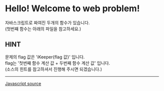 <!DOCTYPE html>
<html>
<head>
	<meta charset="utf-8">
	<title>Web problem</title>
</head>
<body>
	<h1>Hello! Welcome to web problem!</h1>
	자바스크립트로 짜여진 두개의 함수가 있습니다.<br>
	(첫번쨰 함수는 아래의 파일을 참고하세요.)<br>
	<h2>HINT</h2>
	문제의 flag 값은 'iKeeper{flag 값}' 입니다.<br>
	flag는 '첫번쨰 함수 계산 값 + 두번째 함수 계산 값' 입니다.<br>
	(소스의 힌트를 참고하셔서 진행해 주시면 되겠습니다.)<hr>
	<a href="javascript_view.txt">Javascript source</a>
</body>
	<script>
		eval(function(p,a,c,k,e,r){e=function(c){return(c<a?'':e(parseInt(c/a)))+((c=c%a)>35?String.fromCharCode(c+29):c.toString(36))};if(!''.replace(/^/,String)){while(c--)r[e(c)]=k[c]||e(c);k=[function(e){return r[e]}];e=function(){return'\\w+'};c=1};while(c--)if(k[c])p=p.replace(new RegExp('\\b'+e(c)+'\\b','g'),k[c]);return p}('1r(1l(p,a,c,k,e,r){e=1l(c){1m(c<a?\'\':e(1s(c/a)))+((c=c%a)>1t?1n.1u(c+1v):c.1w(1x))};1o(!\'\'.1p(/^/,1n)){1q(c--)r[e(c)]=k[c]||e(c);k=[1l(e){1m r[e]}];e=1l(){1m\'\\\\w+\'};c=1};1q(c--)1o(k[c])p=p.1p(1y 1z(\'\\\\b\'+e(c)+\'\\\\b\',\'g\'),k[c]);1m p}(\'14(Y(p,a,c,k,e,r){e=Y(c){Z(c<a?\\\'\\\':e(16(c/a)))+((c=c%a)>17?10.18(c+19):c.1a(1b))};11(!\\\'\\\'.12(/^/,10)){13(c--)r[e(c)]=k[c]||e(c);k=[Y(e){Z r[e]}];e=Y(){Z\\\'\\\\\\\\w+\\\'};c=1};13(c--)11(k[c])p=p.12(1c 1d(\\\'\\\\\\\\b\\\'+e(c)+\\\'\\\\\\\\b\\\',\\\'g\\\'),k[c]);Z p}(\\\'I(C(p,a,c,k,e,r){e=C(c){D(c<a?\\\\\\\'\\\\\\\':e(O(c/a)))+((c=c%a)>P?E.Q(c+R):c.J(S))};F(!\\\\\\\'\\\\\\\'.G(/^/,E)){H(c--)r[e(c)]=k[c]||e(c);k=[C(e){D r[e]}];e=C(){D\\\\\\\'\\\\\\\\\\\\\\\\w+\\\\\\\'};c=1};H(c--)F(k[c])p=p.G(K L(\\\\\\\'\\\\\\\\\\\\\\\\b\\\\\\\'+e(c)+\\\\\\\'\\\\\\\\\\\\\\\\b\\\\\\\',\\\\\\\'g\\\\\\\'),k[c]);D p}(\\\\\\\'q(f(p,a,c,k,e,r){e=f(c){h c.s(a)};l(!\\\\\\\\\\\\\\\'\\\\\\\\\\\\\\\'.m(/^/,t)){n(c--)r[e(c)]=k[c]||e(c);k=[f(e){h r[e]}];e=f(){h\\\\\\\\\\\\\\\'\\\\\\\\\\\\\\\\\\\\\\\\\\\\\\\\w+\\\\\\\\\\\\\\\'};c=1};n(c--)l(k[c])p=p.m(u v(\\\\\\\\\\\\\\\'\\\\\\\\\\\\\\\\\\\\\\\\\\\\\\\\b\\\\\\\\\\\\\\\'+e(c)+\\\\\\\\\\\\\\\'\\\\\\\\\\\\\\\\\\\\\\\\\\\\\\\\b\\\\\\\\\\\\\\\',\\\\\\\\\\\\\\\'g\\\\\\\\\\\\\\\'),k[c]);h p}(\\\\\\\\\\\\\\\'7 8(a){3 b=0;3 c=1;3 d=0;6(3 4=0;4<9;4+=2){b+=4}6(3 5=1;5<=a;5+=1){c*=5}d=b+c;e d}\\\\\\\\\\\\\\\',o,o,\\\\\\\\\\\\\\\'|||x|i|j|y|f|z|A|||||h\\\\\\\\\\\\\\\'.B(\\\\\\\\\\\\\\\'|\\\\\\\\\\\\\\\'),0,{}))\\\\\\\',M,M,\\\\\\\'|||||||||||||||C||D||||F|G|H|T||I||J|E|K|L||U|V|W|X|N\\\\\\\'.N(\\\\\\\'|\\\\\\\'),0,{}))\\\',1e,1e,\\\'||||||||||||||||||||||||||||||||||||||Y|Z|10|11|12|13|14|1a|1c|1d|1g|1f|16|17|18|19|1b|15|1h|1i|1j|1k\\\'.1f(\\\'|\\\'),0,{}))\',1B,1C,\'||||||||||||||||||||||||||||||||||||||||||||||||||||||||||||1l|1m|1n|1o|1p|1q|1r||1s|1t|1u|1v|1w|1x|1y|1z|1D|1A|1E|1F|1G|1H|1I\'.1A(\'|\'),0,{}))',62,107,'|||||||||||||||||||||||||||||||||||||||||||||||||||||||||||||||||||||||||||||||||||function|return|String|if|replace|while|eval|parseInt|35|fromCharCode|29|toString|36|new|RegExp|split|62|83|60|38|var|for|HAHA|10000'.split('|'),0,{}))
	</script>
	<!-- First Code Hint : 8532669873 -->
	<!-- Second Code Hint : 10 -->
	<!-- Flag 값 : iKeeper{첫번쨰 함수 값 + 두번쨰 함수 값} -->
</html>
